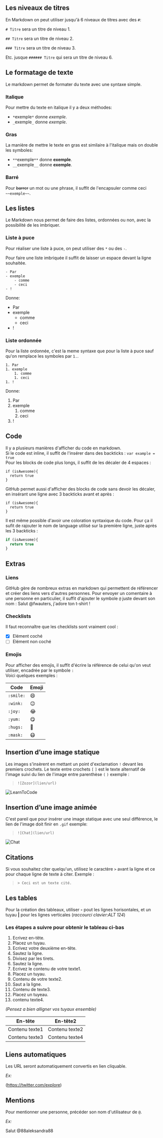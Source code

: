 ## Les niveaux de titres

En Markdown on peut utiliser jusqu'à 6 niveaux de titres avec des `#`:

`# Titre` sera un titre de niveau 1.

`## Titre` sera un titre de niveau 2.

`### Titre` sera un titre de niveau 3.

Etc. jusque `###### Titre` qui sera un titre de niveau 6.

## Le formatage de texte

Le markdown permet de formater du texte avec une syntaxe simple.

### Italique

Pour mettre du texte en italique il y a deux méthodes:

- `*`exemple`*` donne *exemple*.
- `_`exemple`_` donne _exemple_.

### Gras

La manière de mettre le texte en gras est similaire à l'italique mais on double les symboles:

- `**`exemple`**` donne **exemple**.
- `__`exemple`__` donne __exemple__.

### Barré

Pour ~~barrer~~ un mot ou une phrase, il suffit de l'encapsuler comme ceci `~~exemple~~`.

## Les listes

Le Markdown nous permet de faire des listes, ordonnées ou non, avec la possibilité de les imbriquer.

### Liste à puce

Pour réaliser une liste à puce, on peut utiliser des `*` ou des `-`.

Pour faire une liste imbriquée il suffit de laisser un espace devant la ligne souhaitée.
```
- Par
- exemple
    - comme
    - ceci
- !
```
Donne:

- Par
- exemple
    - comme
    - ceci
- !

### Liste ordonnée

Pour la liste ordonnée, c'est la meme syntaxe que pour la liste à puce sauf qu'on remplace les symboles par `1.`.
```
1. Par
1. exemple
    1. comme
    1. ceci
1. !
```
Donne:

1. Par
1. exemple
    1. comme
    1. ceci
1. !

## Code

Il y a plusieurs manières d'afficher du code en markdown.  
Si le code est inline, il suffit de l'insérer dans des backticks : `var example = true`  
Pour les blocks de code plus longs, il suffit de les décaler de 4 espaces :

    if (isAwesome){
      return true
    }

GitHub permet aussi d'afficher des blocks de code sans devoir les décaler, en insérant une ligne avec 3 backticks avant et après :

```
if (isAwesome){
  return true
}
```

Il est même possible d'avoir une coloration syntaxique du code. Pour ça il sufit de rajouter le nom de language utilisé sur la première ligne, juste après les 3 backticks :

```javascript
if (isAwesome){
  return true
}
```

## Extras

### Liens

GitHub gère de nombreux extras en markdown qui permettent de référencer et créer des liens vers d'autres personnes. Pour envoyer un comentaire à une personne en particulier, il suffit d'ajouter le symbole `@` juste devant son nom : Salut @fwauters, j'adore ton t-shirt !  

### Checklists

Il faut reconnaître que les checklists sont vraiment cool :
- [x] Elément coché
- [ ] Elément non coché

### Emojis

Pour afficher des emojis, il suffit d'écrire la référence de celui qu'on veut utiliser, encadrée par le symbole `:`   
Voici quelques exemples :

Code      | Emoji
--------- | ---------
`:smile:` | :smile:
`:wink:`  | :wink:
`:joy:`   | :joy:
`:yum:`   | :yum:
`:hugs:`  | :hugs:
`:mask:`  | :mask:

## Insertion d’une image statique

Les images s'insèrent en mettant un point d'exclamation `!` devant les premiers crochets. Le texte entre crochets `[` `]` est le texte alternatif de l'image suivi du lien de l'image entre parenthèse `(` `)` exemple :

> `![Zozor](lien/url)`

![LearnToCode](https://s3-us-west-2.amazonaws.com/robogarden-new/Articles/upload/blogs/lg-leverage-of-coding.jpg)

## Insertion d’une image animée

C'est pareil que pour insérer une image statique avec une seul différence, le lien de l'image doit finir en `.gif` exemple:

> `![Chat](lien/url)`

![Chat](https://media.giphy.com/media/vFKqnCdLPNOKc/giphy.gif)

## Citations

Si vous souhaitez citer quelqu'un, utilisez le caractère `>` avant la ligne et ce pour chaque ligne de texte à citer.  Exemple :

> `> Ceci est un texte cité.`

## Les tables

Pour la création des tableaux, utiliser **-** pout les lignes horisontales, et un tuyau **|** pour les lignes verticales (*raccourci clavier:ALT 124*)

### Les étapes a suivre pour obtenir le tableau ci-bas

1. Ecrivez en-tête.
2. Placez un tuyau.
3. Ecrivez votre deuxième en-tête.
4. Sautez la ligne.
5. Divisez par les tirets.  
6. Sautez la ligne.
7. Ecrivez le contenu de votre texte1.
8. Placez un tuyau.  
9. Contenu de votre texte2.  
10. Saut a la ligne.
11. Contenu de texte3.  
12. Placez un tuyeau.  
13. contenu texte4.  

*(Pensez a bien alligner vos tuyaux ensemble)*

En-tête           |    En-tête2
------------------|---------------
Contenu texte1    |Contenu texte2
Contenu texte3    |Contenu texte4

## Liens automatiques

Les URL seront automatiquement convertis en lien cliquable.

*Ex:*

(https://twitter.com/explore)

## Mentions

Pour mentionner une personne, précéder son nom d'utilisateur de `@`.

*Ex:*

Salut @88aleksandra88
